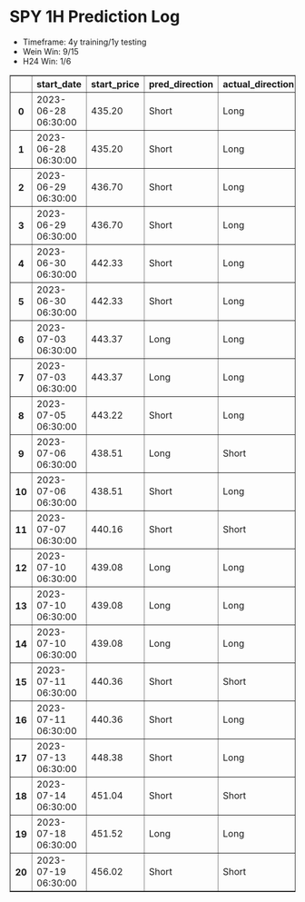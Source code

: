 <h1>SPY 1H Prediction Log</h1>

* Timeframe: 4y training/1y testing
* Wein Win: 9/15
* H24  Win: 1/6
<table border="1" class="dataframe">
  <thead>
    <tr style="text-align: right;">
      <th></th>
      <th>start_date</th>
      <th>start_price</th>
      <th>pred_direction</th>
      <th>actual_direction</th>
      <th>end_date</th>
      <th>end_price</th>
      <th>difference</th>
      <th>model_type</th>
    </tr>
  </thead>
  <tbody>
    <tr>
      <th>0</th>
      <td>2023-06-28 06:30:00</td>
      <td>435.20</td>
      <td>Short</td>
      <td>Long</td>
      <td>2023-06-28 12:00:00</td>
      <td>436.39</td>
      <td>1.19</td>
      <td>Wein</td>
    </tr>
    <tr>
      <th>1</th>
      <td>2023-06-28 06:30:00</td>
      <td>435.20</td>
      <td>Short</td>
      <td>Long</td>
      <td>2023-06-28 12:00:00</td>
      <td>436.39</td>
      <td>1.19</td>
      <td>H24</td>
    </tr>
    <tr>
      <th>2</th>
      <td>2023-06-29 06:30:00</td>
      <td>436.70</td>
      <td>Short</td>
      <td>Long</td>
      <td>2023-06-29 12:00:00</td>
      <td>438.11</td>
      <td>1.41</td>
      <td>H24</td>
    </tr>
    <tr>
      <th>3</th>
      <td>2023-06-29 06:30:00</td>
      <td>436.70</td>
      <td>Short</td>
      <td>Long</td>
      <td>2023-06-29 12:00:00</td>
      <td>438.11</td>
      <td>1.41</td>
      <td>Wein</td>
    </tr>
    <tr>
      <th>4</th>
      <td>2023-06-30 06:30:00</td>
      <td>442.33</td>
      <td>Short</td>
      <td>Long</td>
      <td>2023-06-30 12:00:00</td>
      <td>443.28</td>
      <td>0.95</td>
      <td>Wein</td>
    </tr>
    <tr>
      <th>5</th>
      <td>2023-06-30 06:30:00</td>
      <td>442.33</td>
      <td>Short</td>
      <td>Long</td>
      <td>2023-06-30 12:00:00</td>
      <td>443.28</td>
      <td>0.95</td>
      <td>H24</td>
    </tr>
    <tr>
      <th>6</th>
      <td>2023-07-03 06:30:00</td>
      <td>443.37</td>
      <td>Long</td>
      <td>Long</td>
      <td>2023-07-03 12:00:00</td>
      <td>443.79</td>
      <td>0.42</td>
      <td>H24</td>
    </tr>
    <tr>
      <th>7</th>
      <td>2023-07-03 06:30:00</td>
      <td>443.37</td>
      <td>Long</td>
      <td>Long</td>
      <td>2023-07-03 12:00:00</td>
      <td>443.79</td>
      <td>0.42</td>
      <td>Wein</td>
    </tr>
    <tr>
      <th>8</th>
      <td>2023-07-05 06:30:00</td>
      <td>443.22</td>
      <td>Short</td>
      <td>Long</td>
      <td>2023-07-05 10:00:00</td>
      <td>443.25</td>
      <td>0.03</td>
      <td>H24</td>
    </tr>
    <tr>
      <th>9</th>
      <td>2023-07-06 06:30:00</td>
      <td>438.51</td>
      <td>Long</td>
      <td>Short</td>
      <td>2023-07-06 07:00:00</td>
      <td>437.56</td>
      <td>-0.95</td>
      <td>H24</td>
    </tr>
    <tr>
      <th>10</th>
      <td>2023-07-06 06:30:00</td>
      <td>438.51</td>
      <td>Short</td>
      <td>Long</td>
      <td>2023-07-06 12:00:00</td>
      <td>439.68</td>
      <td>1.17</td>
      <td>Wein</td>
    </tr>
    <tr>
      <th>11</th>
      <td>2023-07-07 06:30:00</td>
      <td>440.16</td>
      <td>Short</td>
      <td>Short</td>
      <td>2023-07-07 07:00:00</td>
      <td>439.94</td>
      <td>-0.22</td>
      <td>Wein</td>
    </tr>
    <tr>
      <th>12</th>
      <td>2023-07-10 06:30:00</td>
      <td>439.08</td>
      <td>Long</td>
      <td>Long</td>
      <td>2023-07-10 07:00:00</td>
      <td>439.63</td>
      <td>0.55</td>
      <td>Wein</td>
    </tr>
    <tr>
      <th>13</th>
      <td>2023-07-10 06:30:00</td>
      <td>439.08</td>
      <td>Long</td>
      <td>Long</td>
      <td>2023-07-10 07:00:00</td>
      <td>439.63</td>
      <td>0.55</td>
      <td>Wein</td>
    </tr>
    <tr>
      <th>14</th>
      <td>2023-07-10 06:30:00</td>
      <td>439.08</td>
      <td>Long</td>
      <td>Long</td>
      <td>2023-07-10 07:00:00</td>
      <td>439.63</td>
      <td>0.55</td>
      <td>Wein</td>
    </tr>
    <tr>
      <th>15</th>
      <td>2023-07-11 06:30:00</td>
      <td>440.36</td>
      <td>Short</td>
      <td>Short</td>
      <td>2023-07-11 07:00:00</td>
      <td>439.72</td>
      <td>-0.64</td>
      <td>Wein</td>
    </tr>
    <tr>
      <th>16</th>
      <td>2023-07-11 06:30:00</td>
      <td>440.36</td>
      <td>Short</td>
      <td>Long</td>
      <td>2023-07-11 12:00:00</td>
      <td>441.24</td>
      <td>0.88</td>
      <td>Wein</td>
    </tr>
    <tr>
      <th>17</th>
      <td>2023-07-13 06:30:00</td>
      <td>448.38</td>
      <td>Short</td>
      <td>Long</td>
      <td>2023-07-13 12:00:00</td>
      <td>449.42</td>
      <td>1.04</td>
      <td>Wein</td>
    </tr>
    <tr>
      <th>18</th>
      <td>2023-07-14 06:30:00</td>
      <td>451.04</td>
      <td>Short</td>
      <td>Short</td>
      <td>2023-07-14 12:00:00</td>
      <td>449.07</td>
      <td>-1.97</td>
      <td>Wein</td>
    </tr>
    <tr>
      <th>19</th>
      <td>2023-07-18 06:30:00</td>
      <td>451.52</td>
      <td>Long</td>
      <td>Long</td>
      <td>2023-07-18 12:00:00</td>
      <td>454.32</td>
      <td>2.80</td>
      <td>Wein</td>
    </tr>
    <tr>
      <th>20</th>
      <td>2023-07-19 06:30:00</td>
      <td>456.02</td>
      <td>Short</td>
      <td>Short</td>
      <td>2023-07-19 12:00:00</td>
      <td>455.67</td>
      <td>-0.35</td>
      <td>Wein</td>
    </tr>
  </tbody>
</table>